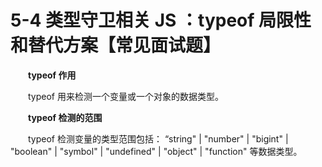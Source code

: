 # 5-4 类型守卫相关 JS ：typeof 局限性和替代方案【常见面试题】

　　**typeof 作用**

　　typeof 用来检测一个变量或一个对象的数据类型。

　　**typeof 检测的范围**

　　typeof 检测变量的类型范围包括：  “string" | "number" | "bigint" | "boolean" | "symbol" | "undefined" | "object" | "function" 等数据类型。

　　
